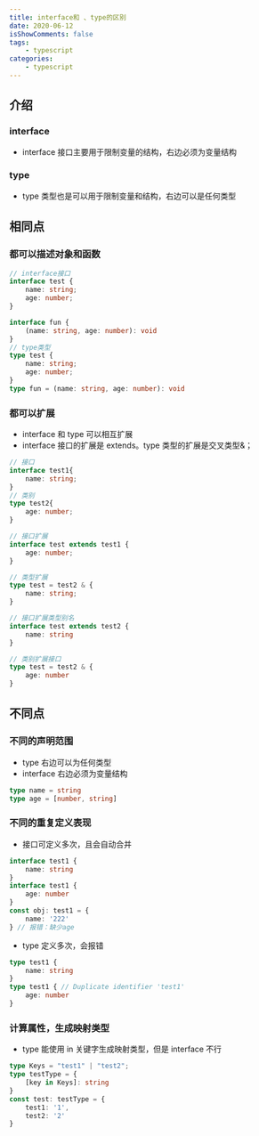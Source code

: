 ```yaml
---
title: interface和 、type的区别
date: 2020-06-12
isShowComments: false
tags:
    - typescript
categories:
    - typescript
---
```


## 介绍

### interface

-   interface 接口主要用于限制变量的结构，右边必须为变量结构

### type

-   type 类型也是可以用于限制变量和结构，右边可以是任何类型

## 相同点

### 都可以描述对象和函数

```ts
// interface接口
interface test {
    name: string;
    age: number;
}

interface fun {
    (name: string, age: number): void
}
// type类型
type test {
    name: string;
    age: number;
}
type fun = (name: string, age: number): void
```

### 都可以扩展

-   interface 和 type 可以相互扩展
-   interface 接口的扩展是 extends。type 类型的扩展是交叉类型&；

```ts
// 接口
interface test1{
    name: string;
}
// 类别
type test2{
    age: number;
}

// 接口扩展
interface test extends test1 {
    age: number;
}

// 类型扩展
type test = test2 & {
    name: string;
}

// 接口扩展类型别名
interface test extends test2 {
    name: string
}

// 类别扩展接口
type test = test2 & {
    age: number
}
```

## 不同点

### 不同的声明范围

-   type 右边可以为任何类型
-   interface 右边必须为变量结构

```ts
type name = string
type age = [number, string]
```

### 不同的重复定义表现

-   接口可定义多次，且会自动合并

```ts
interface test1 {
    name: string
}
interface test1 {
    age: number
}
const obj: test1 = {
    name: '222'
} // 报错：缺少age
```

-   type 定义多次，会报错

```ts
type test1 {
    name: string
}
type test1 { // Duplicate identifier 'test1'
    age: number
}
```

### 计算属性，生成映射类型

-   type 能使用 in 关键字生成映射类型，但是 interface 不行

```ts
type Keys = "test1" | "test2";
type testType = {
    [key in Keys]: string
}
const test: testType = {
    test1: '1',
    test2: '2'
}
```
